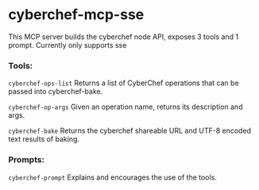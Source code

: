 # cyberchef-mcp-sse

This MCP server builds the cyberchef node API, exposes 3 tools and 1 prompt. Currently only supports sse

### Tools:

`cyberchef-ops-list` Returns a list of CyberChef operations that can be passed into cyberchef-bake.

`cyberchef-op-args` Given an operation name, returns its description and args.

`cyberchef-bake` Returns the cyberchef shareable URL and UTF-8 encoded text results of baking.

### Prompts:

`cyberchef-prompt` Explains and encourages the use of the tools.


